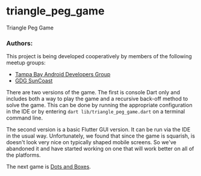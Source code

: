 # triangle_peg_game

Triangle Peg Game

### Authors:
This project is being developed cooperatively by members of the following meetup groups:
* [Tampa Bay Android Developers Group](https://www.meetup.com/Tampa-Bay-Android-Developers-Group/)
* [GDG SunCoast](https://www.meetup.com/GDGSUNCOAST/)

There are two versions of the game. The first is console Dart only and includes both a way to play the 
game and a recursive back-off method to solve the game. This can be done by running the appropriate 
configuration in the IDE or by entering `dart lib/triangle_peg_game.dart` on a terminal command line.

The second version is a basic Flutter GUI version. It can be run via the IDE in the usual way. 
Unfortunately, we found that since the game is squarish, is doesn't look very nice on typically shaped 
mobile screens. So we've abandoned it and have started working on one that will work better on all of
the platforms.

The next game is [Dots and Boxes](https://github.com/sathisse/dots_and_boxes).
